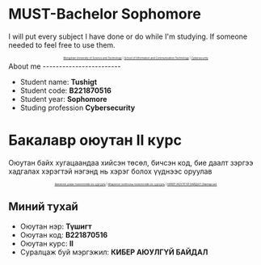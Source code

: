 # MUST-Bachelor Sophomore


I will put every subject I have done or do while I'm studying. If someone needed to feel free to use them.
 

<p align="center" style="font-size:5px"><a href="https://www.must.edu.mn/mn/">Mongolian University of Science and Technology</a> | <a href="http://sict.edu.mn/">School of Information and Communication  Technology</a> | <a href="">Cybersecurity</a></p>
About me 
------------------------
<ul>
  <li>Student name: <b>Tushigt</b></li>
  <li>Student code: <b>B221870516</b></li>
  <li>Student year: <b>Sophomore</b></li>
  <li>Studing profession <b> Cybersecurity</b></li>
</ul>

# Бакалавр оюутан II курс

Оюутан байх хугацаандаа хийсэн төсөл, бичсэн код, бие даалт зэргээ хадгалах хэрэгтэй нэгэнд нь хэрэг болох үүднээс оруулав

<p align="center" style="font-size:5px"><a href="https://www.must.edu.mn/mn/">Шинжлэх ухаан технологийн их сургууль</a> | <a href="http://sict.edu.mn/">Мэдээлэл холбооны технологийн их сургууль</a> | <a href="">КИБЕР АЮУЛГҮЙ БАЙДАЛ (Хамтарсан)</a></p>

Миний тухай
------------------------
<ul>
  <li>Оюутан нэр: <b>Түшигт</b></li>
  <li>Оюутан код: <b>B221870516</b></li>
  <li>Оюутан курс: <b>II</b></li>
  <li>Суралцаж буй мэргэжил: <b>КИБЕР АЮУЛГҮЙ БАЙДАЛ</b></li>
</ul>

